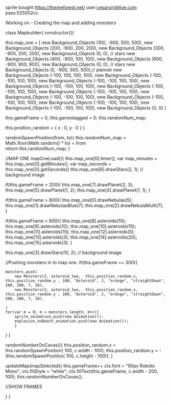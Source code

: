 sprite bought 
https://themeforest.net/
user:cesarsiri@live.com
pass:525002cc

Working on - Creating the map and adding monsters 


class Mapbuilder{
constructor(){

this.map_one = [
    new Background_Objects (100, -900, 500, 500), 
    new Background_Objects (200, -900, 200, 200), 
    new Background_Objects (300, -900, 200, 200), 
    new Background_Objects (0, 0), // stars
    new Background_Objects (400, -900, 100, 100),
    new Background_Objects (900, -900, 900, 900),
    new Background_Objects (0, 0), // stars
    new Background_Objects (0, -900, 500, 500),// plannet
    new Background_Objects (-100, 100, 100, 100),
    new Background_Objects (-100, -100, 100, 100),
    new Background_Objects (-100, -100, 100, 100),
    new Background_Objects (-100, -100, 100, 100),
    new Background_Objects (-100, -100, 100, 100),
    new Background_Objects (-100, -100, 100, 100),
    new Background_Objects (-100, -100, 100, 100),
    new Background_Objects (-100, -100, 100, 100),
    new Background_Objects (-100, -100, 100, 100),
    new Background_Objects (-100, -100, 100, 100),
    new Background_Objects (0, 0)
]

this.gameFrame = 0;
this.gamestagged = 0;
this.randomNum_map;

this.position_random = {
    x : 0,
    y : 0
}
}

randomSpawnPosition(from, to){
    this.randomNum_map = Math.floor(Math.random() * to) + from   
    return this.randomNum_map;
  }

//MAP ONE
mapOneLoad(){
this.map_one[0].timer();
var map_minutes = this.map_one[0].getMinutes();
var map_seconds = this.map_one[0].getSeconds()
this.map_one[6].drawStars(2, 1); // background image

if(this.gameFrame > 200){
this.map_one[7].drawPlanet(2, 3);
this.map_one[5].drawPlanet(1, 2);
this.map_one[4].drawPlanet(1, 1);
}

if(this.gameFrame > 800){
this.map_one[0].drawNebulas(5);
this.map_one[1].drawNebulasBlue(7);
this.map_one[2].drawNebulaMulti(7);
}

if(this.gameFrame > 600){
this.map_one[8].asteroids(10);
this.map_one[9].asteroids(10);
this.map_one[10].asteroids(10);
this.map_one[11].asteroids(15);
this.map_one[12].asteroids(5);
this.map_one[13].asteroids(3);
this.map_one[14].asteroids(20);
this.map_one[15].asteroids(3);
}


this.map_one[3].drawStars(10, 2); // background image

//Pushing monsters in to map one.
if(this.gameFrame == 300){

    monsters.push(
        new Monsters(2, asteroid_two,  this.position_random.x, this.position_random.y , 100, "Asteroid", 2, "orange", "straightDown", 200, 200, 7, 10),
        new Monsters(2, asteroid_two,  this.position_random.x, this.position_random.y , 100, "Asteroid", 2, "orange", "straightDown", 200, 200, 7, 10),
    
    )
    for(var m = 0; m < monsters.length; m++){
        sprite_animation.push(new Animation());
        explosion_onDeath_animation.push(new Animation());
        }
}
}


randomNumberOnCavas(){
this.position_random.x = this.randomSpawnPosition( 100, c.width - 100);
this.position_random.y =  - (this.randomSpawnPosition( 100, c.height - 100));
}

updateMap(mapSelected){
    this.gameFrame++
    ctx.font = "90px Roboto Mono";
    ctx.fillStyle = "white";
    ctx.fillText(this.gameFrame, c.width - 200, 100);
    this.randomNumberOnCavas();

 //SHOW FRAMES

}
}